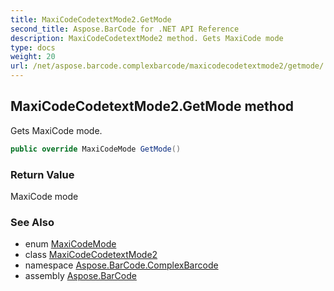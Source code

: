 ```yaml
---
title: MaxiCodeCodetextMode2.GetMode
second_title: Aspose.BarCode for .NET API Reference
description: MaxiCodeCodetextMode2 method. Gets MaxiCode mode
type: docs
weight: 20
url: /net/aspose.barcode.complexbarcode/maxicodecodetextmode2/getmode/
---
```

## MaxiCodeCodetextMode2.GetMode method

Gets MaxiCode mode.

```csharp
public override MaxiCodeMode GetMode()
```

### Return Value

MaxiCode mode

### See Also

* enum [MaxiCodeMode](../../../aspose.barcode.generation/maxicodemode/)
* class [MaxiCodeCodetextMode2](../)
* namespace [Aspose.BarCode.ComplexBarcode](../../../aspose.barcode.complexbarcode/)
* assembly [Aspose.BarCode](../../../)



